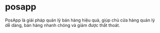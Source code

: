 # posapp
PosApp là giải pháp quản lý bán hàng hiệu quả, giúp chủ cửa hàng quản lý dễ dàng, bán hàng nhanh chóng và giảm được thất thoát.

